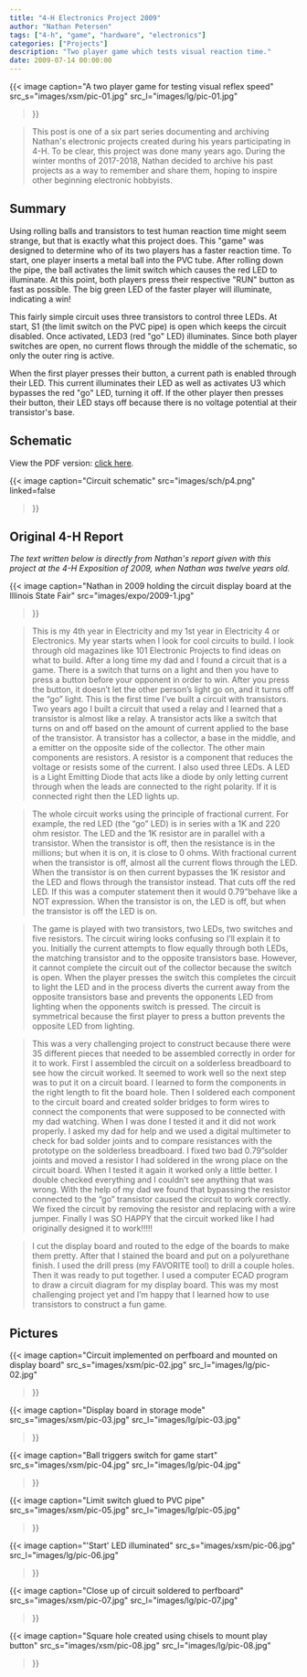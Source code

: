 ```yaml
---
title: "4-H Electronics Project 2009"
author: "Nathan Petersen"
tags: ["4-h", "game", "hardware", "electronics"]
categories: ["Projects"]
description: "Two player game which tests visual reaction time."
date: 2009-07-14 00:00:00
---
```


{{< image 
    caption="A two player game for testing visual reflex speed"
    src_s="images/xsm/pic-01.jpg"
    src_l="images/lg/pic-01.jpg"
>}}

> This post is one of a six part series documenting and archiving Nathan's electronic projects created during his years participating in 4-H. To be clear, this project was done many years ago. During the winter months of 2017-2018, Nathan decided to archive his past projects as a way to remember and share them, hoping to inspire other beginning electronic hobbyists.


## Summary

Using rolling balls and transistors to test human reaction time might seem strange, but that is exactly what this project does. This "game" was designed to determine who of its two players has a faster reaction time. To start, one player inserts a metal ball into the PVC tube. After rolling down the pipe, the ball activates the limit switch which causes the red LED to illuminate. At this point, both players press their respective "RUN" button as fast as possible. The big green LED of the faster player will illuminate, indicating a win!

This fairly simple circuit uses three transistors to control three LEDs. At start, S1 (the limit switch on the PVC pipe) is open which keeps the circuit disabled. Once activated, LED3 (red "go" LED) illuminates. Since both player switches are open, no current flows through the middle of the schematic, so only the outer ring is active.

When the first player presses their button, a current path is enabled through their LED. This current illuminates their LED as well as activates U3 which bypasses the red "go" LED, turning it off. If the other player then presses their button, their LED stays off because there is no voltage potential at their transistor's base.


## Schematic

View the PDF version: [click here](pdfs/4hp4.pdf).

{{< image 
    caption="Circuit schematic"
    src="images/sch/p4.png"
    linked=false
>}}


## Original 4-H Report

_The text written below is directly from Nathan's report given with this project at the 4-H Exposition of 2009, when Nathan was twelve years old._

{{< image 
    caption="Nathan in 2009 holding the circuit display board at the Illinois State Fair"
    src="images/expo/2009-1.jpg"
>}}

> This is my 4th year in Electricity and my 1st year in Electricity 4 or Electronics.  My year starts when I look for cool circuits to build.  I look through old magazines like 101 Electronic Projects to find ideas on what to build.  After a long time my dad and I found a circuit that is a game.  There is a switch that turns on a light and then you have to press a button before your opponent in order to win.  After you press the button, it doesn’t let the other person’s light go on, and it turns off the “go” light. This is the first time I’ve built a circuit with transistors. Two years ago I built a circuit that used a relay and I learned that a transistor is almost like a relay. A transistor acts like a switch that turns on and off based on the amount of current applied to the base of the transistor. A transistor has a collector, a base in the middle, and a emitter on the opposite side of the collector. The other main components are resistors. A resistor is a component that reduces the voltage or resists some of the current. I also used three LEDs. A LED is a Light Emitting Diode that acts like a diode by only letting current through when the leads are connected to the right polarity. If it is connected right then the LED lights up.

> The whole circuit works using the principle of fractional current. For example, the red LED (the “go” LED) is in series with a 1K and 220 ohm resistor. The LED and the 1K resistor are in parallel with a transistor. When the transistor is off, then the resistance is in the millions; but when it is on, it is close to 0 ohms. With fractional current when the transistor is off, almost all the current flows through the LED. When the transistor is on then current bypasses the 1K resistor and the LED and flows through the transistor instead. That cuts off the red LED. If this was a computer statement then it would 0.79”behave like a NOT expression. When the transistor is on, the LED is off, but when the transistor is off the LED is on.

> The game is played with two transistors, two LEDs, two switches and five resistors. The circuit wiring looks confusing so I’ll explain it to you. Initially the current attempts to flow equally through both LEDs, the matching transistor and to the opposite transistors base. However, it cannot complete the circuit out of the collector because the switch is open. When the player presses the switch this completes the circuit to light the LED and in the process diverts the current away from the opposite transistors base and prevents the opponents LED from lighting when the opponents switch is pressed. The circuit is symmetrical because the first player to press a button prevents the opposite LED from lighting.

> This was a very challenging project to construct because there were 35 different pieces that needed to be assembled correctly in order for it to work. First I assembled the circuit on a solderless breadboard to see how the circuit worked. It seemed to work well so the next step was to put it on a circuit board. I learned to form the components in the right length to fit the board hole. Then I soldered each component to the circuit board and created solder bridges to form wires to connect the components that were supposed to be connected with my dad watching. When I was done I tested it and it did not work properly. I asked my dad for help and we used a digital multimeter to check for bad solder joints and to compare resistances with the prototype on the solderless breadboard. I fixed two bad 0.79”solder joints and moved a resistor I had soldered in the wrong place on the circuit board. When I tested it again it worked only a little better. I double checked everything and I couldn’t see anything that was wrong. With the help of my dad we found that bypassing the resistor connected to the “go” transistor caused the circuit to work correctly. We fixed the circuit by removing the resistor and replacing with a wire jumper. Finally I was SO HAPPY that the circuit worked like I had originally designed it to work!!!!!

> I cut the display board and routed to the edge of the boards to make them pretty. After that I stained the board and put on a polyurethane finish. I used the drill press (my FAVORITE tool) to drill a couple holes. Then it was ready to put together. I used a computer ECAD program to draw a circuit diagram for my display board. This was my most challenging project yet and I’m happy that I learned how to use transistors to construct a fun game.


## Pictures

{{< image 
    caption="Circuit implemented on perfboard and mounted on display board"
    src_s="images/xsm/pic-02.jpg"
    src_l="images/lg/pic-02.jpg"
>}}

{{< image 
    caption="Display board in storage mode"
    src_s="images/xsm/pic-03.jpg"
    src_l="images/lg/pic-03.jpg"
>}}

{{< image 
    caption="Ball triggers switch for game start"
    src_s="images/xsm/pic-04.jpg"
    src_l="images/lg/pic-04.jpg"
>}}

{{< image 
    caption="Limit switch glued to PVC pipe"
    src_s="images/xsm/pic-05.jpg"
    src_l="images/lg/pic-05.jpg"
>}}

{{< image 
    caption="'Start' LED illuminated"
    src_s="images/xsm/pic-06.jpg"
    src_l="images/lg/pic-06.jpg"
>}}

{{< image 
    caption="Close up of circuit soldered to perfboard"
    src_s="images/xsm/pic-07.jpg"
    src_l="images/lg/pic-07.jpg"
>}}

{{< image 
    caption="Square hole created using chisels to mount play button"
    src_s="images/xsm/pic-08.jpg"
    src_l="images/lg/pic-08.jpg"
>}}
